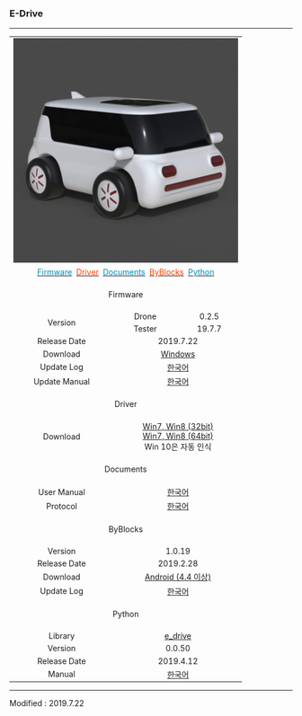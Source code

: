 ### E-Drive

---

<div align="center">
    <table>
        <tr>
            <td colspan="3">
                <div align="center">
                    <img src="/assets/images/products/e_drive.jpg" alt="e_drive">
                </div>
            </td>
        </tr>
        <tr>
            <td colspan="3">
                <div align="center">
                    <a href="#Firmware"><span style="color:#0489B1">Firmware</span></a>&nbsp;
                    <a href="#Driver"><span style="color:#FF4000">Driver</span></a>&nbsp;
                    <a href="#Documents"><span style="color:#0489B1">Documents</span></a>&nbsp;
                    <a href="#ByBlocks"><span style="color:#FF4000">ByBlocks</span></a>&nbsp;
                    <a href="#Python"><span style="color:#0489B1">Python</span></a>
                </div>
            </td>
        </tr>
        <!-- Firmware -->
        <tr>
            <td colspan="3"><div align="center"><a name="Firmware"></a>&nbsp;<br>Firmware<br>&nbsp;</div></td>
        </tr>
        <tr>
            <td rowspan="2"><div align="center">Version</div></td>
            <td><div align="center">Drone</div></td>
            <td><div align="center">0.2.5</div></td>
        </tr>
        <tr>
            <td><div align="center">Tester</div></td>
            <td><div align="center">19.7.7</div></td>
        </tr>
        <tr>
            <td><div align="center">Release Date</div></td>
            <td colspan="2"><div align="center">2019.7.22</div></td>
        </tr>
        <tr>
            <td><div align="center">Download</div></td>
            <td colspan="2"><div align="center"><a href="https://drive.google.com/open?id=1UcUqDCk0InbwFkvpEJFhSm5_xnnklYZX" target="_blank">Windows</a></div></td>
        </tr>
        <tr>
            <td><div align="center">Update Log</div></td>
            <td colspan="2"><div align="center"><a href="/documents/kr/products/e_drive/log/updates/firmware/">한국어</a></div></td>
        </tr>
        <tr>
            <td><div align="center">Update Manual</div></td>
            <td colspan="2">
                <div align="center">
                    <a href="/documents/kr/products/e_drive/manual/update/drone4autoupdaterlight/">한국어</a>
                </div>
            </td>
        </tr>
        <!-- Driver -->
        <tr>
            <td colspan="3"><div align="center"><a name="Driver"></a>&nbsp;<br>Driver<br>&nbsp;</div></td>
        </tr>
        <tr>
            <td>
                <div align="center">Download</div>
            </td>
            <td colspan="2">
                <div align="center"><a href="https://drive.google.com/open?id=1HisAPi3nipnnyuFklNXiKn46cV_5P0iy" target="_blank">Win7, Win8 (32bit)</a></div>
                <div align="center"><a href="https://drive.google.com/open?id=1Cm7fIt9XAi-dUNnqxVblNriL8oVfqekg" target="_blank">Win7, Win8 (64bit)</a></div>
                <div align="center">Win 10은 자동 인식</div>
            </td>
        </tr>
        <!-- Documents -->
        <tr>
            <td colspan="3"><div align="center"><a name="Documents"></a>&nbsp;<br>Documents<br>&nbsp;</div></td>
        </tr>
        <tr>
            <td><div align="center">User Manual</div></td>
            <td colspan="2"><div align="center"><a href="/documents/kr/products/e_drive/manual/user/">한국어</a></div></td>
        </tr>
        <tr>
            <td><div align="center">Protocol</div></td>
            <td colspan="2"><div align="center"><a href="/documents/kr/products/e_drive/protocol/">한국어</a></div></td>
        </tr>
        <!-- ByBlocks -->
        <tr>
            <td colspan="3"><div align="center"><a name="ByBlocks"></a>&nbsp;<br>ByBlocks<br>&nbsp;</div></td>
        </tr>
        <tr>
            <td><div align="center">Version</div></td>
            <td colspan="2"><div align="center">1.0.19</div></td>
        </tr>
        <tr>
            <td><div align="center">Release Date</div></td>
            <td colspan="2"><div align="center">2019.2.28</div></td>
        </tr>
        <tr>
            <td>
                <div align="center">Download</div>
            </td>
            <td colspan="2">
                <div align="center"><a href="https://s3.ap-northeast-2.amazonaws.com/byrobot/byblocks-edrone_1.0.19.apk" target="_blank">Android (4.4 이상)</a></div>
            </td>
        </tr>
        <tr>
            <td><div align="center">Update Log</div></td>
            <td colspan="2"><div align="center"><a href="/documents/kr/products/e_drive/log/updates/byblocks/">한국어</a></div></td>
        </tr>
        <!-- Python -->
        <tr>
            <td colspan="3"><div align="center"><a name="Python"></a>&nbsp;<br>Python<br>&nbsp;</div></td>
        </tr>
        <tr>
            <td><div align="center">Library</div></td>
            <td colspan="2"><div align="center"><a href="https://pypi.python.org/pypi/e_drive" target="_blank">e_drive</a></div></td>
        </tr>
        <tr>
            <td><div align="center">Version</div></td>
            <td colspan="2"><div align="center">0.0.50</div></td>
        </tr>
        <tr>
            <td><div align="center">Release Date</div></td>
            <td colspan="2"><div align="center">2019.4.12</div></td>
        </tr>
        <tr>
            <td><div align="center">Manual</div></td>
            <td colspan="2"><div align="center"><a href="/documents/kr/products/e_drive/library/python/e_drive/">한국어</a></div></td>
        </tr>
    </table>
</div>

---

Modified : 2019.7.22